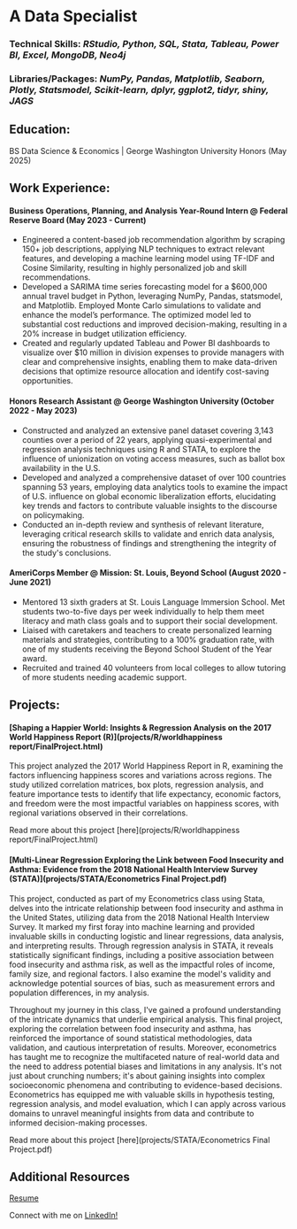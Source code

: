 # A Data Specialist

### Technical Skills: *RStudio, Python, SQL, Stata, Tableau, Power BI, Excel, MongoDB, Neo4j*
### Libraries/Packages: *NumPy, Pandas, Matplotlib, Seaborn, Plotly, Statsmodel, Scikit-learn, dplyr, ggplot2, tidyr, shiny, JAGS*


## Education:

BS Data Science & Economics | George Washington University Honors (May 2025)

## Work Experience:

#### Business Operations, Planning, and Analysis Year-Round Intern @ Federal Reserve Board (May 2023 - Current)
- Engineered a content-based job recommendation algorithm by scraping 150+ job descriptions, applying NLP techniques to extract relevant features, and developing a machine learning model using TF-IDF and Cosine Similarity, resulting in highly personalized job and skill recommendations.
- Developed a SARIMA time series forecasting model for a $600,000 annual travel budget in Python, leveraging NumPy, Pandas, statsmodel, and Matplotlib. Employed Monte Carlo simulations to validate and enhance the model’s performance. The optimized model led to substantial cost reductions and improved decision-making, resulting in a 20% increase in budget utilization efficiency.
- Created and regularly updated Tableau and Power BI dashboards to visualize over $10 million in division expenses to provide managers with clear and comprehensive insights, enabling them to make data-driven decisions that optimize resource allocation and identify cost-saving opportunities.


#### Honors Research Assistant @ George Washington University (October 2022 - May 2023)
- Constructed and analyzed an extensive panel dataset covering 3,143 counties over a period of 22 years, applying quasi-experimental and regression analysis techniques using R and STATA, to explore the influence of unionization on voting access measures, such as ballot box availability in the U.S.
- Developed and analyzed a comprehensive dataset of over 100 countries spanning 53 years, employing data analytics tools to examine the impact of U.S. influence on global economic liberalization efforts, elucidating key trends and factors to contribute valuable insights to the discourse on policymaking.
- Conducted an in-depth review and synthesis of relevant literature, leveraging critical research skills to validate and enrich data analysis, ensuring the robustness of findings and strengthening the integrity of the study's conclusions.

#### AmeriCorps Member @ Mission: St. Louis, Beyond School (August 2020 - June 2021)
- Mentored 13 sixth graders at St. Louis Language Immersion School. Met students two-to-five days per week individually to help them meet literacy and math class goals and to support their social development.
- Liaised with caretakers and teachers to create personalized learning materials and strategies, contributing to a 100% graduation rate, with one of my students receiving the Beyond School Student of the Year award.
- Recruited and trained 40 volunteers from local colleges to allow tutoring of more students needing academic support.



## Projects:

#### [Shaping a Happier World: Insights & Regression Analysis on the 2017 World Happiness Report (R)](projects/R/worldhappiness report/FinalProject.html)
This project analyzed the 2017 World Happiness Report in R, examining the factors influencing happiness scores and variations across regions. The study utilized correlation matrices, box plots, regression analysis, and feature importance tests to identify that life expectancy, economic factors, and freedom were the most impactful variables on happiness scores, with regional variations observed in their correlations.

Read more about this project [here](projects/R/worldhappiness report/FinalProject.html)


#### [Multi-Linear Regression Exploring the Link between Food Insecurity and Asthma: Evidence from the 2018 National Health Interview Survey (STATA)](projects/STATA/Econometrics Final Project.pdf)
This project, conducted as part of my Econometrics class using Stata, delves into the intricate relationship between food insecurity and asthma in the United States, utilizing data from the 2018 National Health Interview Survey. It marked my first foray into machine learning and provided invaluable skills in conducting logistic and linear regressions, data analysis, and interpreting results. Through regression analysis in STATA, it reveals statistically significant findings, including a positive association between food insecurity and asthma risk, as well as the impactful roles of income, family size, and regional factors. I also examine the model's validity and acknowledge potential sources of bias, such as measurement errors and population differences, in my analysis.

Throughout my journey in this class, I've gained a profound understanding of the intricate dynamics that underlie empirical analysis. This final project, exploring the correlation between food insecurity and asthma, has reinforced the importance of sound statistical methodologies, data validation, and cautious interpretation of results. Moreover, econometrics has taught me to recognize the multifaceted nature of real-world data and the need to address potential biases and limitations in any analysis. It's not just about crunching numbers; it's about gaining insights into complex socioeconomic phenomena and contributing to evidence-based decisions. Econometrics has equipped me with valuable skills in hypothesis testing, regression analysis, and model evaluation, which I can apply across various domains to unravel meaningful insights from data and contribute to informed decision-making processes.

Read more about this project [here](projects/STATA/Econometrics Final Project.pdf)

## Additional Resources

[Resume](resume/rohanaroraresume4324.pdf)

Connect with me on [LinkedIn!](https://www.linkedin.com/in/rohanwarora/)

